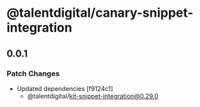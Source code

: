 # @talentdigital/canary-snippet-integration

## 0.0.1

### Patch Changes

- Updated dependencies [f9124c1]
  - @talentdigital/kit-snippet-integration@0.29.0
